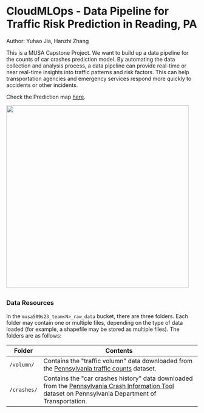 # CloudMLOps - Data Pipeline for Traffic Risk Prediction in Reading, PA
Author: Yuhao Jia, Hanzhi Zhang

This is a MUSA Capstone Project. We want to build up a data pipeline for the counts of car crashes prediction model. By automating the data collection and analysis process, a data pipeline can provide real-time or near real-time insights into traffic patterns and risk factors. This can help transportation agencies and emergency services respond more quickly to accidents or other incidents.

 Check the Prediction map [here](https://hazellla.github.io/CloudMLOps-CarCrashesPrediction/site/index.html).

<img src="https://yuhaochrisj.github.io/yuhao_portofolio/Images/Pipeline.png" width="480">

## 

### Data Resources

In the `musa509s23_team<N>_raw_data` bucket, there are three folders. Each folder may contain one or multiple files, depending on the type of data loaded (for example, a shapefile may be stored as multiple files). The folders are as follows:

| Folder | Contents |
|--------|----------|
| `/volumn/` | Contains the "traffic volumn" data downloaded from the [Pennsylvania traffic counts](https://www.pasda.psu.edu/download/padot/state/PaTraffic2023_04.zip) dataset. |
| `/crashes/` | Contains the "car crashes history" data downloaded from the [Pennsylvania Crash Information Tool](https://www.arcgis.com/sharing/rest/content/items/cbb78b74142b46a3b1698cd769d983c8/data) dataset on Pennsylvania Department of Transportation. |

